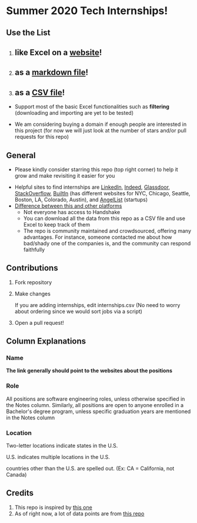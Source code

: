 # Summer 2020 Tech Internships!

## Use the List 

1. ## like Excel on a [website](https://zacklight.com/internships/)!

2. ## as a [markdown file](internships.md)!

3. ## as a [CSV file](internships.csv)!

* Support most of the basic Excel functionalities such as **filtering** (downloading and importing are yet to be tested)

* We am considering buying a domain if enough people are interested in this project (for now we will just look at the number of stars and/or pull requests for this repo)

## General

- Please kindly consider starring this repo (top right corner) to help it grow and make revisiting it easier for you

* Helpful sites to find internships are [LinkedIn](https://www.linkedin.com/), [Indeed](https://www.indeed.com/), [Glassdoor](https://www.glassdoor.com/), [StackOverflow](https://stackoverflow.com/jobs), [BuiltIn](https://builtin.com/) (has different websites for NYC, Chicago, Seattle, Boston, LA, Colorado, Austin), and [AngelList](https://angel.co/) (startups)
* <u>Difference between this and other platforms</u>
  * Not everyone has access to Handshake
  * You can download all the data from this repo as a CSV file and use Excel to keep track of them
  * The repo is community maintained and crowdsourced, offering many advantages. For instance, someone contacted me about how bad/shady one of the companies is, and the community can respond faithfully

## Contributions

1. Fork repository

2. Make changes

   If you are adding internships, edit internships.csv (No need to worry about ordering since we would sort jobs via a script)

3. Open a pull request!

## Column Explanations

### Name

**The link generally should point to the websites about the positions**

### Role

All positions are software engineering roles, unless otherwise specified in the Notes column. Similarly, all positions are open to anyone enrolled in a Bachelor's degree program, unless specific graduation years are mentioned in the Notes column

### Location

Two-letter locations indicate states in the U.S.

U.S. indicates multiple locations in the U.S.

countries other than the U.S. are spelled out. (Ex: CA = California, not Canada)




## Credits

1. This repo is inspired by [this one](https://github.com/christine-hu/summer-2019-internships)
2. As of right now, a lot of data points are from [this repo](https://github.com/elaine-zheng/summer2020internships)
